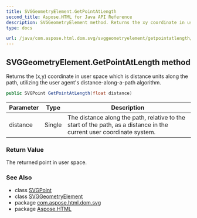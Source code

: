 ```yaml
---
title: SVGGeometryElement.GetPointAtLength
second_title: Aspose.HTML for Java API Reference
description: SVGGeometryElement method. Returns the xy coordinate in user space which is distance units along the path utilizing the user agents distance-along-a-path algorithm
type: docs

url: /java/com.aspose.html.dom.svg/svggeometryelement/getpointatlength/
---
```

## SVGGeometryElement.GetPointAtLength method

Returns the (x,y) coordinate in user space which is distance units along the path, utilizing the user agent's distance-along-a-path algorithm.

```java
public SVGPoint GetPointAtLength(float distance)
```

| Parameter | Type | Description |
| --- | --- | --- |
| distance | Single | The distance along the path, relative to the start of the path, as a distance in the current user coordinate system. |

### Return Value

The returned point in user space.

### See Also

* class [SVGPoint](../../../com.aspose.html.dom.svg.datatypes/svgpoint/)
* class [SVGGeometryElement](../)
* package [com.aspose.html.dom.svg](../../../com.aspose.html.dom.svg/)
* package [Aspose.HTML](../../../)

